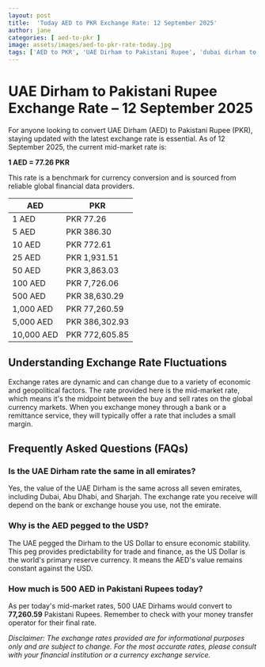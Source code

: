 ```yaml
---
layout: post
title:  'Today AED to PKR Exchange Rate: 12 September 2025'
author: jane
categories: [ aed-to-pkr ]
image: assets/images/aed-to-pkr-rate-today.jpg
tags: ['AED to PKR', 'UAE Dirham to Pakistani Rupee', 'dubai dirham to pkr', 'dirham rate in pakistan today', 'uae exchange rate pakistan']
---
```


# UAE Dirham to Pakistani Rupee Exchange Rate – 12 September 2025

For anyone looking to convert UAE Dirham (AED) to Pakistani Rupee (PKR), staying updated with the latest exchange rate is essential. As of 12 September 2025, the current mid-market rate is:

**1 AED = 77.26 PKR**

This rate is a benchmark for currency conversion and is sourced from reliable global financial data providers.

| AED | PKR |
| --- | --- |
| 1 AED | PKR 77.26 |
| 5 AED | PKR 386.30 |
| 10 AED | PKR 772.61 |
| 25 AED | PKR 1,931.51 |
| 50 AED | PKR 3,863.03 |
| 100 AED | PKR 7,726.06 |
| 500 AED | PKR 38,630.29 |
| 1,000 AED | PKR 77,260.59 |
| 5,000 AED | PKR 386,302.93 |
| 10,000 AED | PKR 772,605.85 |


## Understanding Exchange Rate Fluctuations

Exchange rates are dynamic and can change due to a variety of economic and geopolitical factors. The rate provided here is the mid-market rate, which means it's the midpoint between the buy and sell rates on the global currency markets. When you exchange money through a bank or a remittance service, they will typically offer a rate that includes a small margin.

## Frequently Asked Questions (FAQs)

### Is the UAE Dirham rate the same in all emirates?

Yes, the value of the UAE Dirham is the same across all seven emirates, including Dubai, Abu Dhabi, and Sharjah. The exchange rate you receive will depend on the bank or exchange house you use, not the emirate.

### Why is the AED pegged to the USD?

The UAE pegged the Dirham to the US Dollar to ensure economic stability. This peg provides predictability for trade and finance, as the US Dollar is the world's primary reserve currency. It means the AED's value remains constant against the USD.

### How much is 500 AED in Pakistani Rupees today?

As per today's mid-market rates, 500 UAE Dirhams would convert to **77,260.59** Pakistani Rupees. Remember to check with your money transfer operator for their final rate.



*Disclaimer: The exchange rates provided are for informational purposes only and are subject to change. For the most accurate rates, please consult with your financial institution or a currency exchange service.*
